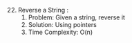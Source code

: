 22. Reverse a String :
    1. Problem: Given a string, reverse it 
    2. Solution: Using pointers
    3. Time Complexity: O(n)

